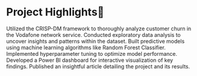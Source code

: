 # Project Highlights🚀
Utilized the CRISP-DM framework to thoroughly analyze customer churn in the Vodafone network service.
Conducted exploratory data analysis to uncover insights and patterns within the dataset.
Built predictive models using machine learning algorithms like Random Forest Classifier.
Implemented hyperparameter tuning to optimize model performance.
Developed a Power BI dashboard for interactive visualization of key findings.
Published an insightful article detailing the project and its results.
